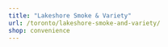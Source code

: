 ```yaml
---
title: "Lakeshore Smoke & Variety"
url: /toronto/lakeshore-smoke-and-variety/
shop: convenience
---
```

